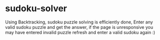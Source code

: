 # sudoku-solver

Using Backtracking, sudoku puzzle solving is efficiently done, 
Enter any valid sudoku puzzle and get the answer, 
if the page is unresponsive you may have entered invalid puzzle refresh and enter a valid sudoku again :)
